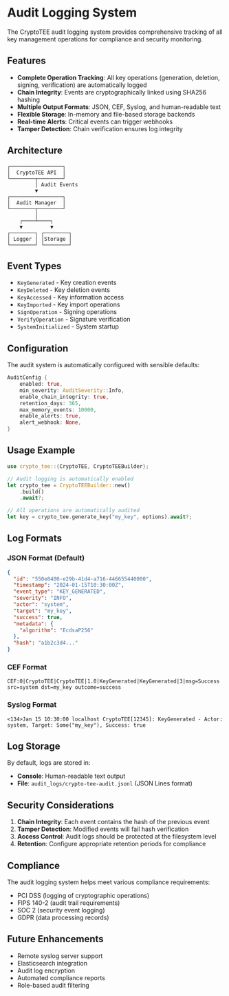 # Audit Logging System

The CryptoTEE audit logging system provides comprehensive tracking of all key management operations for compliance and security monitoring.

## Features

- **Complete Operation Tracking**: All key operations (generation, deletion, signing, verification) are automatically logged
- **Chain Integrity**: Events are cryptographically linked using SHA256 hashing
- **Multiple Output Formats**: JSON, CEF, Syslog, and human-readable text
- **Flexible Storage**: In-memory and file-based storage backends
- **Real-time Alerts**: Critical events can trigger webhooks
- **Tamper Detection**: Chain verification ensures log integrity

## Architecture

```
┌─────────────────┐
│  CryptoTEE API  │
└────────┬────────┘
         │ Audit Events
         ▼
┌─────────────────┐
│  Audit Manager  │
└────────┬────────┘
         │
    ┌────┴────┐
    ▼         ▼
┌────────┐ ┌────────┐
│ Logger │ │Storage │
└────────┘ └────────┘
```

## Event Types

- `KeyGenerated` - Key creation events
- `KeyDeleted` - Key deletion events  
- `KeyAccessed` - Key information access
- `KeyImported` - Key import operations
- `SignOperation` - Signing operations
- `VerifyOperation` - Signature verification
- `SystemInitialized` - System startup

## Configuration

The audit system is automatically configured with sensible defaults:

```rust
AuditConfig {
    enabled: true,
    min_severity: AuditSeverity::Info,
    enable_chain_integrity: true,
    retention_days: 365,
    max_memory_events: 10000,
    enable_alerts: true,
    alert_webhook: None,
}
```

## Usage Example

```rust
use crypto_tee::{CryptoTEE, CryptoTEEBuilder};

// Audit logging is automatically enabled
let crypto_tee = CryptoTEEBuilder::new()
    .build()
    .await?;

// All operations are automatically audited
let key = crypto_tee.generate_key("my_key", options).await?;
```

## Log Formats

### JSON Format (Default)
```json
{
  "id": "550e8400-e29b-41d4-a716-446655440000",
  "timestamp": "2024-01-15T10:30:00Z",
  "event_type": "KEY_GENERATED",
  "severity": "INFO",
  "actor": "system",
  "target": "my_key",
  "success": true,
  "metadata": {
    "algorithm": "EcdsaP256"
  },
  "hash": "a1b2c3d4..."
}
```

### CEF Format
```
CEF:0|CryptoTEE|CryptoTEE|1.0|KeyGenerated|KeyGenerated|3|msg=Success src=system dst=my_key outcome=success
```

### Syslog Format
```
<134>Jan 15 10:30:00 localhost CryptoTEE[12345]: KeyGenerated - Actor: system, Target: Some("my_key"), Success: true
```

## Log Storage

By default, logs are stored in:
- **Console**: Human-readable text output
- **File**: `audit_logs/crypto-tee-audit.jsonl` (JSON Lines format)

## Security Considerations

1. **Chain Integrity**: Each event contains the hash of the previous event
2. **Tamper Detection**: Modified events will fail hash verification
3. **Access Control**: Audit logs should be protected at the filesystem level
4. **Retention**: Configure appropriate retention periods for compliance

## Compliance

The audit logging system helps meet various compliance requirements:
- PCI DSS (logging of cryptographic operations)
- FIPS 140-2 (audit trail requirements)
- SOC 2 (security event logging)
- GDPR (data processing records)

## Future Enhancements

- Remote syslog server support
- Elasticsearch integration
- Audit log encryption
- Automated compliance reports
- Role-based audit filtering